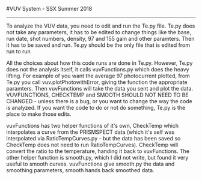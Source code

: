 #VUV System - SSX Summer 2018

---------------------------------------------------------------------------------------------------------------------------------

To analyze the VUV data, you need to edit and run the Te.py file. 
Te.py does not take any parameters, it has to be edited to change things like the base, run date, shot numbers, density, 97 and 155 gain and other paramters. 
Then it has to be saved and run.
Te.py should be the only file that is edited from run to run


All the choices about how this code runs are done in Te.py. However, Te.py does not the analysis itself, it calls vuvFunctions.py which does the heavy lifting. For example of you want the average 97 photocurrent plotted, from Te.py you call vuv.plotPhotowithError, giving the function the appropriate paramters. Then vuvFunctions will take the data you sent and plot the data. VUVFUNCTIONS, CHECKTEMP and SMOOTH SHOULD NOT NEED TO BE CHANGED - unless there is a bug, or you want to change the way the code is analyzed. If you want the code to do or not do something, Te.py is the place to make those edits. 

vuvFunctions has two helper functions of it's own, CheckTemp which interpolates a curve from the PRISMSPECT data (which it's self was interpolated via RatioTempCurves.py - but the data has been saved so CheckTemp does not need to run RatioTempCurves). CheckTemp will convert the ratio to the temperature, handing it back to vuvFunctions. The other helper function is smooth.py, which I did not write, but found it very useful to smooth curves. vuvFunctions give smooth.py the data and smoothing parameters, smooth hands back smoothed data. 
